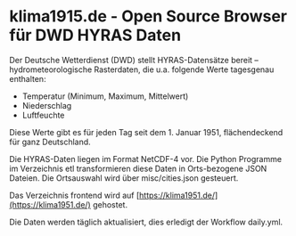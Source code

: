 # klima1915.de - Open Source Browser für DWD HYRAS Daten

Der Deutsche Wetterdienst (DWD) stellt HYRAS-Datensätze bereit – hydrometeorologische Rasterdaten, die u.a. folgende Werte tagesgenau enthalten:

- Temperatur (Minimum, Maximum, Mittelwert)
- Niederschlag
- Luftfeuchte

Diese Werte gibt es für jeden Tag seit dem 1. Januar 1951, flächendeckend für ganz Deutschland.

Die HYRAS-Daten liegen im Format NetCDF-4 vor. Die Python Programme im Verzeichnis etl transformieren diese Daten in Orts-bezogene JSON Dateien.
Die Ortsauswahl wird über misc/cities.json gesteuert. 

Das Verzeichnis frontend wird auf [https://klima1951.de/](https://klima1951.de/) gehostet.

Die Daten werden täglich aktualisiert, dies erledigt der Workflow daily.yml.
